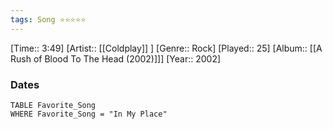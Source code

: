 ```yaml
---
tags: Song ⭐⭐⭐⭐⭐ 
---
```

[Time:: 3:49]
[Artist:: [[Coldplay]] ]
[Genre:: Rock]
[Played:: 25]
[Album:: [[A Rush of Blood To The Head (2002)]]]
[Year:: 2002]
### Dates
````dataview
TABLE Favorite_Song
WHERE Favorite_Song = "In My Place"
````